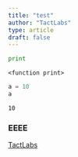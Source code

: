 ```yaml
---
title: "test"
author: "TactLabs"
type: article
draft: false
--- 
```


```python
print
```




    <function print>




```python
a = 10
a
```




    10



### EEEE

[TactLabs](github.com/tactlabs)
